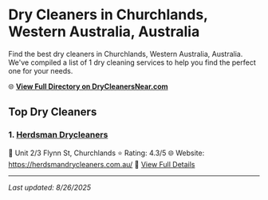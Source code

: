 # Dry Cleaners in Churchlands, Western Australia, Australia

Find the best dry cleaners in Churchlands, Western Australia, Australia. We've compiled a list of 1 dry cleaning services to help you find the perfect one for your needs.

🌐 **[View Full Directory on DryCleanersNear.com](https://drycleanersnear.com/city/Australia/Western%20Australia/Churchlands)**

## Top Dry Cleaners

### 1. [Herdsman Drycleaners](https://drycleanersnear.com/dryCleaner/68ad167b1d9ee695c92530d7/herdsman-drycleaners)
📍 Unit 2/3 Flynn St, Churchlands
⭐ Rating: 4.3/5
🌐 Website: https://herdsmandrycleaners.com.au/
🔗 [View Full Details](https://drycleanersnear.com/dryCleaner/68ad167b1d9ee695c92530d7/herdsman-drycleaners)


---

*Last updated: 8/26/2025*
